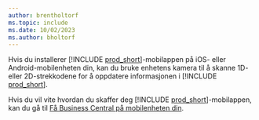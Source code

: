 ```yaml
---
author: brentholtorf
ms.topic: include
ms.date: 10/02/2023
ms.author: bholtorf
---
```


Hvis du installerer [!INCLUDE [prod_short](prod_short.md)]-mobilappen på iOS- eller Android-mobilenheten din, kan du bruke enhetens kamera til å skanne 1D- eller 2D-strekkodene for å oppdatere informasjonen i [!INCLUDE [prod_short](prod_short.md)]. 

Hvis du vil vite hvordan du skaffer deg [!INCLUDE [prod_short](prod_short.md)]-mobilappen, kan du gå til [Få Business Central på mobilenheten din](../install-mobile-app.md).